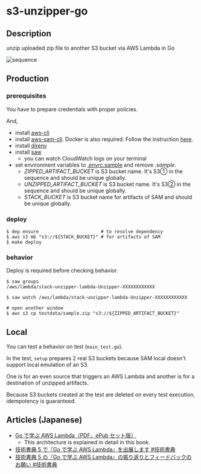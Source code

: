 # s3-unzipper-go

## Description

unzip uploaded zip file to another S3 bucket via AWS Lambda in Go

![sequence](https://user-images.githubusercontent.com/24784855/71702582-99ee2980-2e13-11ea-997c-52d8780751c6.png)

## Production

### prerequisites

You have to prepare credentials with proper policies.

And,

- install [aws-cli](https://github.com/aws/aws-cli)
- install [aws-sam-cli](https://github.com/awslabs/aws-sam-cli). Docker is also required. Follow the instruction [here](https://github.com/awslabs/aws-sam-cli#installation).
- install [direnv](https://github.com/direnv/direnv)
- install [saw](https://github.com/TylerBrock/saw)
  - you can watch CloudWatch logs on your terminal
- set environment variables to [.envrc.sample](./.envrc.sample) and remove _.sample_.
  - _ZIPPED_ARTIFACT_BUCKET_ is S3 bucket name. It's S3① in the sequence and should be unique globally.
  - _UNZIPPED_ARTIFACT_BUCKET_ is S3 bucket name. It's S3② in the sequence and should be unique globally.
  - _STACK_BUCKET_ is S3 bucket name for artifacts of SAM and should be unique globally.

### deploy

```
$ dep ensure                       # to resolve dependency
$ aws s3 mb "s3://${STACK_BUCKET}" # for artifacts of SAM
$ make deploy
```

### behavior

Deploy is required before checking behavior.

```
$ saw groups
/aws/lambda/stack-unzipper-lambda-Unzipper-XXXXXXXXXXXX

$ saw watch /aws/lambda/stack-unzipper-lambda-Unzipper-XXXXXXXXXXXX

# open another window
$ aws s3 cp testdata/sample.zip "s3://${ZIPPED_ARTIFACT_BUCKET}"
```

## Local

You can test a behavior on test (`main_test.go`).

In the test, `setup` prepares 2 real S3 buckets because SAM local doesn't support local emulation of an S3.

One is for an even source that triggers an AWS Lambda and another is for a destination of unzipped artifacts.

Because S3 buckets created at the test are deleted on every test execution, idempotency is guaranteed.

## Articles (Japanese)

- [Go で学ぶ AWS Lambda（PDF、ePub セット版）](https://toshi0607.booth.pm/items/1034858)
  - This architecture is explained in detail in this book.
- [技術書典 5 で『Go で学ぶ AWS Lambda』を出展します #技術書典](http://toshi0607.com/programming/learning-aws-lambda-with-go/)
- [技術書典 5 の『Go で学ぶ AWS Lambda』の振り返りとフィードバックのお願い #技術書典](http://toshi0607.com/event/review-of-tbf5/)
